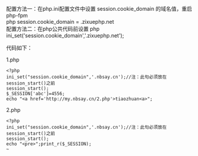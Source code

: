 配置方法一：在php.ini配置文件中设置   session.cookie_domain   的域名值，重启php-fpm  
php
session.cookie_domain = .zixuephp.net  
配置方法二：在php公共代码前设置
php
ini_set('session.cookie_domain','.zixuephp.net');

代码如下：

1.php

	<?php
	ini_set("session.cookie_domain",'.nbsay.cn');//注：此句必须放在session_start()之前
	session_start();
	$_SESSION['abc']=4556;
	echo "<a href='http://my.nbsay.cn/2.php'>tiaozhuan<a>";            

2.php

	<?php
	ini_set("session.cookie_domain",'.nbsay.cn');//注：此句必须放在session_start()之前  
	session_start();
	echo "<pre>";print_r($_SESSION);
	~                              
                                                                                                                                                          

